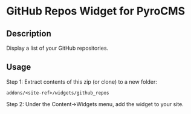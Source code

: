 # GitHub Repos Widget for PyroCMS

## Description

Display a list of your GitHub repositories.

## Usage

Step 1: Extract contents of this zip (or clone) to a new folder:

	addons/<site-ref>/widgets/github_repos

Step 2: Under the Content&rarr;Widgets menu, add the widget to your site.